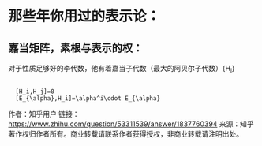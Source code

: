 
<h1>那些年你用过的表示论：</h1>

<h2>嘉当矩阵，素根与表示的权：</h2>
<p>对于性质足够好的李代数，他有着嘉当子代数（最大的阿贝尔子代数）{H<sub>i</sub>}
</p>
<body>
<code mkd>
  [H_i,H_j]=0
  [E_{\alpha},H_i]=\alpha^i\cdot E_{\alpha}
</code>
<script src="https://cdn.jsdelivr.net/npm/marked@3.0.0/marked.min.js"></script>
<script> // 21年那时代码写得比较烂，献丑了，现在重写一版
var m = document.querySelectorAll('code[mkd=""], pre[mkd=""]');
for(var i = 0; i < m.length; i++){
  var e = m[i];
  var div = document.createElement('div');
  div.className = 'mkd';
  div.innerHTML = marked(e.innerHTML.trim());
  e.parentNode.insertBefore(div, e);
  e.setAttribute('mkd', 1); // 此处用标记防止重复解析
}
</script>
<style>
div.mkd + code[mkd], div.mkd + pre[mkd]{
  display: none;
}
</style>
</body>

作者：知乎用户
链接：https://www.zhihu.com/question/53311539/answer/1837760394
来源：知乎
著作权归作者所有。商业转载请联系作者获得授权，非商业转载请注明出处。
